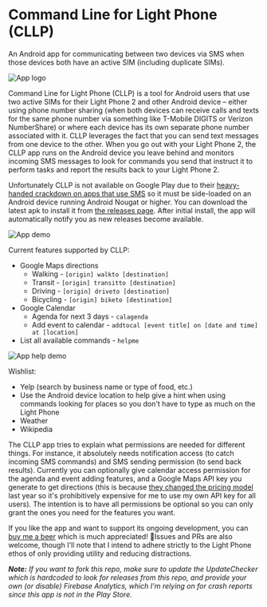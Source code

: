 # Command Line for Light Phone (CLLP)
An Android app for communicating between two devices via SMS when those devices both have an active SIM (including duplicate SIMs).

![App logo](https://niraj.blog/content/images/size/w2000/2019/12/CLLP_icon_512-half.png)

Command Line for Light Phone (CLLP) is a tool for Android users that use two active SIMs for their Light Phone 2 and other Android device – either using phone number sharing (when both devices can receive calls and texts for the same phone number via something like T-Mobile DIGITS or Verizon NumberShare) or where each device has its own separate phone number associated with it. CLLP leverages the fact that you can send text messages from one device to the other. When you go out with your Light Phone 2, the CLLP app runs on the Android device you leave behind and monitors incoming SMS messages to look for commands you send that instruct it to perform tasks and report the results back to your Light Phone 2.

Unfortunately CLLP is not available on Google Play due to their [heavy-handed crackdown on apps that use SMS](https://www.xda-developers.com/google-restriction-sms-call-log-permissions/) so it must be side-loaded on an Android device running Android Nougat or higher. You can download the latest apk to install it from [the releases page](https://github.com/nirajsanghvi/CLLP/releases). After initial install, the app will automatically notify you as new releases become available.

![App demo](https://i.imgur.com/3XegkKH.gif)

Current features supported by CLLP:
* Google Maps directions
  * Walking - `[origin] walkto [destination]`
  * Transit - `[origin] transitto [destination]`
  * Driving - `[origin] driveto [destination]`
  * Bicycling - `[origin] biketo [destination]`
* Google Calendar
  * Agenda for next 3 days - `calagenda`
  * Add event to calendar - `addtocal [event title] on [date and time] at [location]`
* List all available commands - `helpme`

![App help demo](https://i.imgur.com/Cq86Bid.gif)

Wishlist:
* Yelp (search by business name or type of food, etc.)
* Use the Android device location to help give a hint when using commands looking for places so you don't have to type as much on the Light Phone
* Weather
* Wikipedia

The CLLP app tries to explain what permissions are needed for different things. For instance, it absolutely needs notification access (to catch incoming SMS commands) and SMS sending permission (to send back results). Currently you can optionally give calendar access permission for the agenda and event adding features, and a Google Maps API key you generate to get directions (this is because [they changed the pricing model](https://www.reddit.com/r/GoogleMaps/comments/8gl0zl/google_maps_api_pricing_change/) last year so it's prohibitively expensive for me to use my own API key for all users). The intention is to have all permissions be optional so you can only grant the ones you need for the features you want.

If you like the app and want to support its ongoing development, you can [buy me a beer](https://www.paypal.com/cgi-bin/webscr?cmd=_donations&business=CBGPF2LBBH3QW&currency_code=USD&source=url) which is much appreciated! 🍻Issues and PRs are also welcome, though I'll note that I intend to adhere strictly to the Light Phone ethos of only providing utility and reducing distractions.

*__Note:__ If you want to fork this repo, make sure to update the UpdateChecker which is hardcoded to look for releases from this repo, and provide your own (or disable) Firebase Analytics, which I'm relying on for crash reports since this app is not in the Play Store.*
